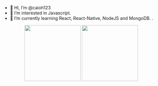 - 👋 Hi, I’m @caioh123
- 👀 I’m interested in Javascript.
- 🌱 I’m currently learning React, React-Native, NodeJS and MongoDB.
.

<div align="center">
  <a href="https://github.com/caioh123"></a>
  <img height="180em" src="https://github-readme-stats.vercel.app/api?username=caioh123&show_icons=true&theme=onedark&include_all_commits=true&count_private=true"/>
  <img height="180em" src="https://github-readme-stats.vercel.app/api/top-langs/?username=caioh123&layout=compact&langs_count=16&theme=onedark"/>
</div>

<!---
caioh123/caioh123 is a ✨ special ✨ repository because its `README.md` (this file) appears on your GitHub profile.
You can click the Preview link to take a look at your changes.
--->
 
